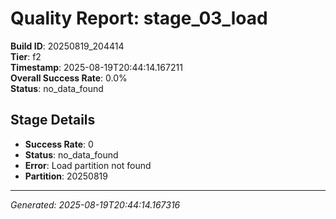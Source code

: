 # Quality Report: stage_03_load

**Build ID**: 20250819_204414  
**Tier**: f2  
**Timestamp**: 2025-08-19T20:44:14.167211  
**Overall Success Rate**: 0.0%  
**Status**: no_data_found

## Stage Details

- **Success Rate**: 0
- **Status**: no_data_found
- **Error**: Load partition not found
- **Partition**: 20250819

---
*Generated: 2025-08-19T20:44:14.167316*
